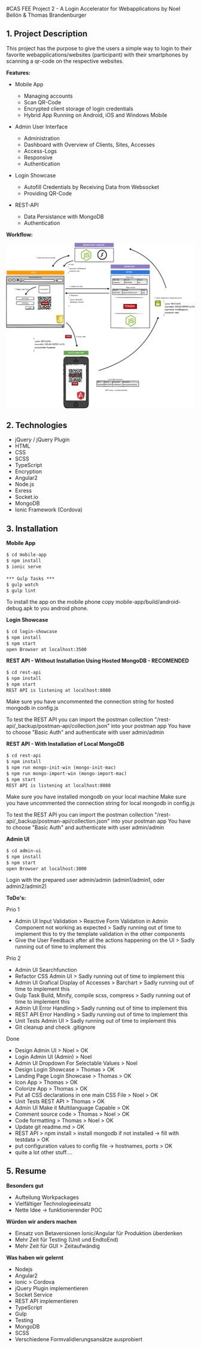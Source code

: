 #CAS FEE Project 2 - A Login Accelerator for Webapplications
by Noel Bellón & Thomas Brandenburger

## 1. Project Description
This project has the purpose to give the users a simple way to login to their favorite webapplications/websites (participant) with their smartphones by scanning a qr-code on the respective websites.

**Features:**
- Mobile App
    - Managing accounts
    - Scan QR-Code
    - Encrypted client storage of login credentials
    - Hybrid App Running on Android, iOS and Windows Mobile

- Admin User Interface
    - Administration
    - Dashboard with Overview of Clients, Sites, Accesses
    - Access-Logs
    - Responsive
    - Authentication
    
- Login Showcase
    - Autofill Credentials by Receiving Data from Websocket
    - Providing QR-Code
    
- REST-API
    - Data Persistance with MongoDB
    - Authentication


**Workflow:**

![Alt text](/Fastlogin.png?raw=true "Fastlogin")

## 2. Technologies
- jQuery / jQuery Plugin
- HTML
- CSS
- SCSS
- TypeScript
- Encryption
- Angular2
- Node.js
- Exress
- Socket.io
- MongoDB
- Ionic Framework (Cordova)


## 3. Installation
**Mobile App**
```
$ cd mobile-app
$ npm install
$ ionic serve

*** Gulp Tasks ***
$ gulp watch
$ gulp lint
```
To install the app on the mobile phone copy mobile-app/build/android-debug.apk to you android phone.



**Login Showcase**
```
$ cd login-showcase
$ npm install
$ npm start
open Browser at localhost:3500
```

**REST API - Without Installation Using Hosted MongoDB - RECOMENDED**
```
$ cd rest-api
$ npm install
$ npm start
REST API is listening at localhost:8080
```
Make sure you have uncommented the connection string for hosted mongodb in config.js

To test the REST API you can import the postman collection "/rest-api/_backup/postman-api/collection.json" into your postman app
You have to choose "Basic Auth" and authenticate with user admin/admin

**REST API - With Installation of Local MongoDB**
```
$ cd rest-api
$ npm install
$ npm run mongo-init-win (mongo-init-mac)
$ npm run mongo-import-win (mongo-import-mac)
$ npm start
REST API is listening at localhost:8080
```
Make sure you have installed mongodb on your local machine
Make sure you have uncommented the connection string for local mongodb in config.js

To test the REST API you can import the postman collection "/rest-api/_backup/postman-api/collection.json" into your postman app
You have to choose "Basic Auth" and authenticate with user admin/admin




**Admin UI**
```
$ cd admin-ui
$ npm install
$ npm start
open Browser at localhost:3000
```
Login with the prepared user admin/admin (admin1/admin1, oder admin2/admin2)



**ToDo's:**

Prio 1
- Admin UI Input Validation > Reactive Form Validation in Admin Component not working as expected > Sadly running out of time to implement this to try the template validation in the other components
- Give the User Feedback after all the actions happening on the UI > Sadly running out of time to implement this



Prio 2
- Admin UI Searchfunction
- Refactor CSS Admin UI > Sadly running out of time to implement this
- Admin UI Grafical Display of Accesses > Barchart > Sadly running out of time to implement this
- Gulp Task Build, Minify, compile scss, compress > Sadly running out of time to implement this
- Admin UI Error Handling > Sadly running out of time to implement this
- REST API Error Handling > Sadly running out of time to implement this
- Unit Tests Admin UI > Sadly running out of time to implement this
- Git cleanup and check .gitignore 


Done
- Design Admin UI > Noel > OK
- Login Admin UI (Admin) > Noel
- Admin UI Dropdown For Selectable Values > Noel
- Design Login Showcase > Thomas > OK
- Landing Page Login Showcase > Thomas > OK
- Icon App > Thomas > OK
- Colorize App > Thomas > OK
- Put all CSS declarations in one main CSS File > Noel > OK
- Unit Tests REST API > Thomas > OK
- Admin UI Make it Multilanguage Capable > OK
- Comment source code > Thomas > Noel > OK
- Code formatting > Thomas > Noel > OK
- Update git readme.md > OK
- REST API > npm install > install mongodb if not installed -> fill with testdata > OK
- put configuration values to config file -> hostnames, ports > OK
- quite a lot other stuff....

## 5. Resume

**Besonders gut**
- Aufteilung Workpackages
- Vielfältiger Technologieeinsatz
- Nette Idee -> funktionierender POC


**Würden wir anders machen**
- Einsatz von Betaversionen Ionic/Angular für Produktion überdenken
- Mehr Zeit für Testing (Unit und EndtoEnd)
- Mehr Zeit für GUI > Zeitaufwändig

**Was haben wir gelernt**
- Nodejs
- Angular2
- Ionic > Cordova
- jQuery Plugin implementieren
- Socket Service
- REST API implementieren
- TypeScript
- Gulp
- Testing
- MongoDB
- SCSS
- Verschiedene Formvalidierungsansätze ausprobiert
